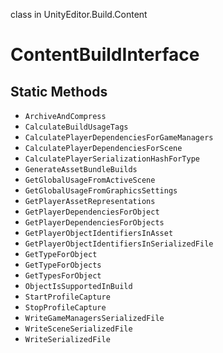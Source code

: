 class in UnityEditor.Build.Content
# ContentBuildInterface

## Static Methods
- `ArchiveAndCompress`
- `CalculateBuildUsageTags`
- `CalculatePlayerDependenciesForGameManagers`
- `CalculatePlayerDependenciesForScene`
- `CalculatePlayerSerializationHashForType`
- `GenerateAssetBundleBuilds`
- `GetGlobalUsageFromActiveScene`
- `GetGlobalUsageFromGraphicsSettings`
- `GetPlayerAssetRepresentations`
- `GetPlayerDependenciesForObject`
- `GetPlayerDependenciesForObjects`
- `GetPlayerObjectIdentifiersInAsset`
- `GetPlayerObjectIdentifiersInSerializedFile`
- `GetTypeForObject`
- `GetTypeForObjects`
- `GetTypesForObject`
- `ObjectIsSupportedInBuild`
- `StartProfileCapture`
- `StopProfileCapture`
- `WriteGameManagersSerializedFile`
- `WriteSceneSerializedFile`
- `WriteSerializedFile`
